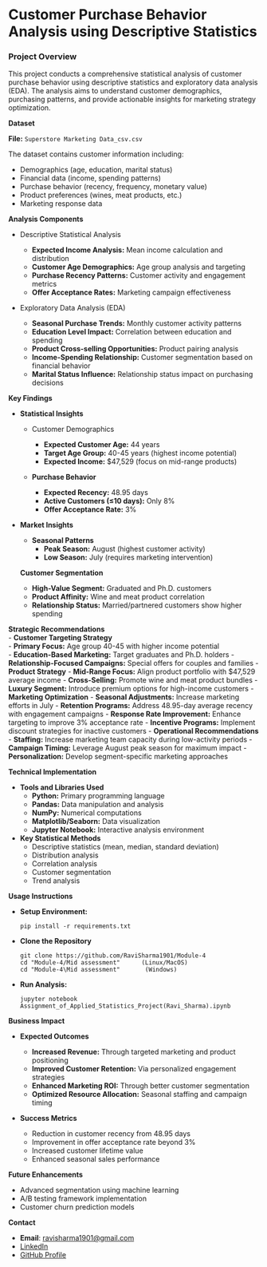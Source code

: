 # Customer Purchase Behavior Analysis using Descriptive Statistics

### Project Overview

This project conducts a comprehensive statistical analysis of customer purchase behavior using descriptive statistics and exploratory data analysis (EDA). The analysis aims to understand customer demographics, purchasing patterns, and provide actionable insights for marketing strategy optimization.

__Dataset__

**File:** `Superstore Marketing Data_csv.csv`

The dataset contains customer information including:
- Demographics (age, education, marital status)
- Financial data (income, spending patterns)
- Purchase behavior (recency, frequency, monetary value)
- Product preferences (wines, meat products, etc.)
- Marketing response data

__Analysis Components__
- Descriptive Statistical Analysis
   - **Expected Income Analysis:** Mean income calculation and distribution
   - **Customer Age Demographics:** Age group analysis and targeting
   - **Purchase Recency Patterns:** Customer activity and engagement metrics
   - **Offer Acceptance Rates:** Marketing campaign effectiveness

- Exploratory Data Analysis (EDA)
   - **Seasonal Purchase Trends:** Monthly customer activity patterns
   - **Education Level Impact:** Correlation between education and spending
   - **Product Cross-selling Opportunities:** Product pairing analysis
   - **Income-Spending Relationship:** Customer segmentation based on financial behavior
   - **Marital Status Influence:** Relationship status impact on purchasing decisions

__Key Findings__       
   - __Statistical Insights__         
      - Customer Demographics
         - **Expected Customer Age:** 44 years
         - **Target Age Group:** 40-45 years (highest income potential)
         - **Expected Income:** $47,529 (focus on mid-range products)
      
      - __Purchase Behavior__
         - **Expected Recency:** 48.95 days
         - **Active Customers (≤10 days):** Only 8%
         - **Offer Acceptance Rate:** 3%
   
   - __Market Insights__      
      - __Seasonal Patterns__
         - **Peak Season:** August (highest customer activity)
         - **Low Season:** July (requires marketing intervention)
   
      __Customer Segmentation__
      - **High-Value Segment:** Graduated and Ph.D. customers
      - **Product Affinity:** Wine and meat product correlation
      - **Relationship Status:** Married/partnered customers show higher spending      
   
   __Strategic Recommendations__      
      - __Customer Targeting Strategy__      
         - **Primary Focus:** Age group 40-45 with higher income potential   
         - **Education-Based Marketing:** Target graduates and Ph.D. holders
         - **Relationship-Focused Campaigns:** Special offers for couples and families
      - __Product Strategy__
         - **Mid-Range Focus:** Align product portfolio with $47,529 average income
         - **Cross-Selling:** Promote wine and meat product bundles
         - **Luxury Segment:** Introduce premium options for high-income customers
      - __Marketing Optimization__
         - **Seasonal Adjustments:** Increase marketing efforts in July
         - **Retention Programs:** Address 48.95-day average recency with engagement campaigns
         - **Response Rate Improvement:** Enhance targeting to improve 3% acceptance rate
         - **Incentive Programs:** Implement discount strategies for inactive customers
      - __Operational Recommendations__
         - **Staffing:** Increase marketing team capacity during low-activity periods
         - **Campaign Timing:** Leverage August peak season for maximum impact
         - **Personalization:** Develop segment-specific marketing approaches

__Technical Implementation__
   - __Tools and Libraries Used__
      - **Python:** Primary programming language
      - **Pandas:** Data manipulation and analysis
      - **NumPy:** Numerical computations
      - **Matplotlib/Seaborn:** Data visualization
      - **Jupyter Notebook:** Interactive analysis environment
   - __Key Statistical Methods__
      - Descriptive statistics (mean, median, standard deviation)
      - Distribution analysis
      - Correlation analysis
      - Customer segmentation
      - Trend analysis

__Usage Instructions__
   - **Setup Environment:**
      
         pip install -r requirements.txt
     
   - __Clone the Repository__

         git clone https://github.com/RaviSharma1901/Module-4
         cd "Module-4/Mid assessment"      (Linux/MacOS)
         cd "Module-4\Mid assessment"       (Windows)
   
   - **Run Analysis:**
     
         jupyter notebook Assignment_of_Applied_Statistics_Project(Ravi_Sharma).ipynb

__Business Impact__
- __Expected Outcomes__
   - **Increased Revenue:** Through targeted marketing and product positioning
   - **Improved Customer Retention:** Via personalized engagement strategies
   - **Enhanced Marketing ROI:** Through better customer segmentation
   - **Optimized Resource Allocation:** Seasonal staffing and campaign timing

- __Success Metrics__
   - Reduction in customer recency from 48.95 days
   - Improvement in offer acceptance rate beyond 3%
   - Increased customer lifetime value
   - Enhanced seasonal sales performance

__Future Enhancements__
- Advanced segmentation using machine learning
- A/B testing framework implementation
- Customer churn prediction models

__Contact__ 
* **Email**: [ravisharma1901@gmail.com](mailto:ravisharma1901@gmail.com)
* [LinkedIn](https://www.linkedin.com/in/ravi-sharma-ab8ba17a/)  
* [GitHub Profile](https://github.com/RaviSharma1901)

